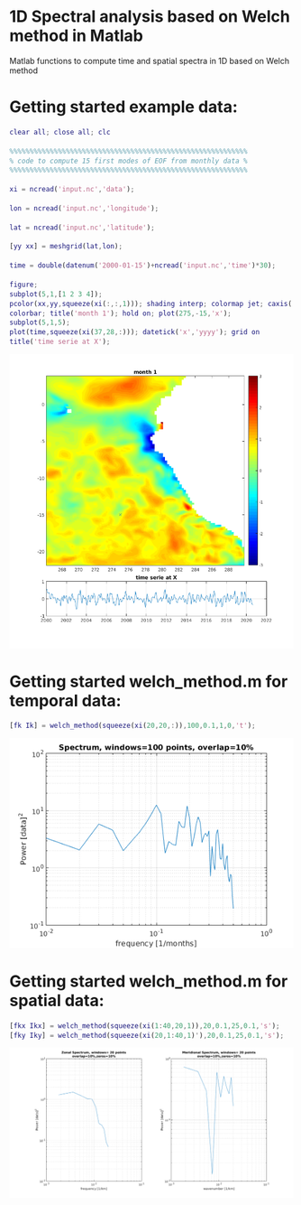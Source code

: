 # 1D Spectral analysis based on Welch method in Matlab
Matlab functions to compute time and spatial spectra in 1D based on Welch method 

# Getting started example data:


```MATLAB
clear all; close all; clc

%%%%%%%%%%%%%%%%%%%%%%%%%%%%%%%%%%%%%%%%%%%%%%%%%%%%%%%%%%%
% code to compute 15 first modes of EOF from monthly data %
%%%%%%%%%%%%%%%%%%%%%%%%%%%%%%%%%%%%%%%%%%%%%%%%%%%%%%%%%%%

xi = ncread('input.nc','data');

lon = ncread('input.nc','longitude');

lat = ncread('input.nc','latitude');

[yy xx] = meshgrid(lat,lon);

time = double(datenum('2000-01-15')+ncread('input.nc','time')*30);

figure;
subplot(5,1,[1 2 3 4]); 
pcolor(xx,yy,squeeze(xi(:,:,1))); shading interp; colormap jet; caxis([-1 1]*3); 
colorbar; title('month 1'); hold on; plot(275,-15,'x');
subplot(5,1,5); 
plot(time,squeeze(xi(37,28,:))); datetick('x','yyyy'); grid on
title('time serie at X');
```
![alt text](https://github.com/fecampos/spectral_analysis_1D/blob/main/example.png)

# Getting started welch_method.m for temporal data:

```MATLAB
[fk Ik] = welch_method(squeeze(xi(20,20,:)),100,0.1,1,0,'t');

```
![alt text](https://github.com/fecampos/spectral_analysis_1D/blob/main/example_time_spectrum.png)

# Getting started welch_method.m for spatial data:
```MATLAB
[fkx Ikx] = welch_method(squeeze(xi(1:40,20,1)),20,0.1,25,0.1,'s');
[fky Iky] = welch_method(squeeze(xi(20,1:40,1)'),20,0.1,25,0.1,'s');
```
![alt text](https://github.com/fecampos/spectral_analysis_1D/blob/main/example_spatial_spectrum.png)
